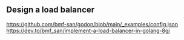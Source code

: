 ## Design a load balancer 

https://github.com/bmf-san/godon/blob/main/_examples/config.json
https://dev.to/bmf_san/implement-a-load-balancer-in-golang-8gj

